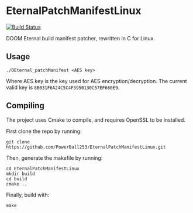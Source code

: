 # EternalPatchManifestLinux
[![Build Status](https://www.travis-ci.com/PowerBall253/EternalPatchManifestLinux.svg?branch=main)](https://www.travis-ci.com/PowerBall253/EternalPatchManifestLinux)

DOOM Eternal build manifest patcher, rewritten in C for Linux.

## Usage
```
./DEternal_patchManifest <AES key>
```
Where AES key is the key used for AES encryption/decryption. The current valid key is `8B031F6A24C5C4F3950130C57EF660E9`.

## Compiling
The project uses Cmake to compile, and requires OpenSSL to be installed.

First clone the repo by running:

```
git clone https://github.com/PowerBall253/EternalPatchManifestLinux.git
```

Then, generate the makefile by running:
```
cd EternalPatchManifestLinux
mkdir build
cd build
cmake ..
```

Finally, build with:
```
make
```

